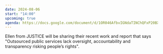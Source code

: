 ```yaml
---
date: 2024-08-06
start: "14:00"
upcoming: true
agenda: https://docs.google.com/document/d/1OR046AfbvIGNdaTINChQFxP20BXu_OHwuNMtLQLzNI0/edit
---
```

Ellen from JUSTICE will be sharing their recent work and report that says "Outsourced public services lack oversight, accountability and transparency risking people’s rights".